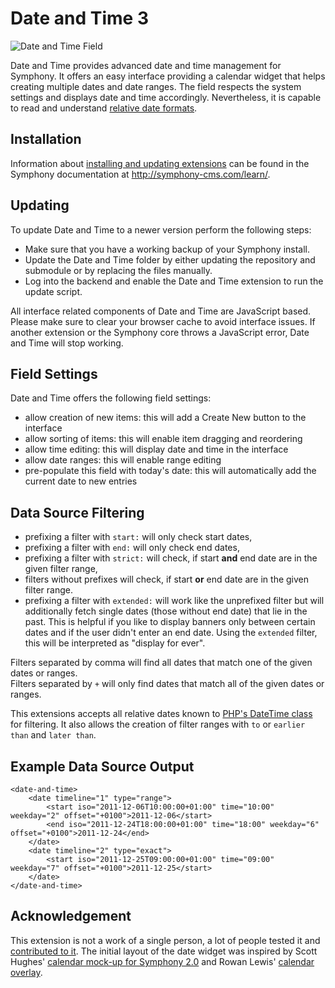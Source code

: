 # Date and Time 3

![Date and Time Field](http://projekte.nilshoerrmann.de/screenshots/extensions/datetime/datetime3.png)

Date and Time provides advanced date and time management for Symphony. It offers an easy interface providing a calendar widget that helps creating multiple dates and date ranges. The field respects the system settings and displays date and time accordingly. Nevertheless, it is capable to read and understand [relative date formats](http://www.php.net/manual/en/datetime.formats.php).

## Installation

Information about [installing and updating extensions](http://symphony-cms.com/learn/tasks/view/install-an-extension/) can be found in the Symphony documentation at <http://symphony-cms.com/learn/>. 

## Updating

To update Date and Time to a newer version perform the following steps:

- Make sure that you have a working backup of your Symphony install.
- Update the Date and Time folder by either updating the repository and submodule or by replacing the files manually.
- Log into the backend and enable the Date and Time extension to run the update script.

All interface related components of Date and Time are JavaScript based. Please make sure to clear your browser cache to avoid interface issues. If another extension or the Symphony core throws a JavaScript error, Date and Time will stop working.

## Field Settings

Date and Time offers the following field settings:

- allow creation of new items: this will add a Create New button to the interface
- allow sorting of items: this will enable item dragging and reordering
- allow time editing: this will display date and time in the interface
- allow date ranges: this will enable range editing
- pre-populate this field with today's date: this will automatically add the current date to new entries

## Data Source Filtering

- prefixing a filter with `start:` will only check start dates,
- prefixing a filter with `end:` will only check end dates,
- prefixing a filter with `strict:` will check, if start **and** end date are in the given filter range,
- filters without prefixes will check, if start **or** end date are in the given filter range.
- prefixing a filter with `extended:` will work like the unprefixed filter but will additionally fetch single dates (those without end date) that lie in the past. This is helpful if you like to display banners only between certain dates and if the user didn't enter an end date. Using the `extended` filter, this will be interpreted as "display for ever".

Filters separated by comma will find all dates that match one of the given dates or ranges.  
Filters separated by `+` will only find dates that match all of the given dates or ranges.

This extensions accepts all relative dates known to [PHP's DateTime class](http://www.php.net/manual/en/datetime.formats.php) for filtering. It also allows the creation of filter ranges with `to` or `earlier than` and `later than`.

## Example Data Source Output

    <date-and-time>
        <date timeline="1" type="range">
            <start iso="2011-12-06T10:00:00+01:00" time="10:00" weekday="2" offset="+0100">2011-12-06</start>
            <end iso="2011-12-24T18:00:00+01:00" time="18:00" weekday="6" offset="+0100">2011-12-24</end>
        </date>
        <date timeline="2" type="exact">
            <start iso="2011-12-25T09:00:00+01:00" time="09:00" weekday="7" offset="+0100">2011-12-25</start>
        </date>
    </date-and-time>
            
## Acknowledgement

This extension is not a work of a single person, a lot of people tested it and [contributed to it](https://github.com/hananils/datetime/contributors). The initial layout of the date widget was inspired by Scott Hughes' [calendar mock-up for Symphony 2.0](http://symphony-cms.com/discuss/thread/103/) and Rowan Lewis' [calendar overlay](https://github.com/rowan-lewis/calendaroverlay/).
